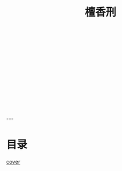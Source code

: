 
<h1 style="text-align:center;background-image: url('_images/cover.jpg');background-size:cover">
<br>
<br>
<br>
<br>
<br>
<br>
<br>
<br>
檀香刑
<br>
<br>
<br>
<br>
<br>
<br>
<br>
<br>
</h1>
---

# 目录 &emsp;&emsp;&emsp;&emsp;&emsp;&emsp;&emsp;&emsp;&emsp;&emsp;&emsp;
[cover](./images/cover.jpg)
```{tableofcontents}
```

